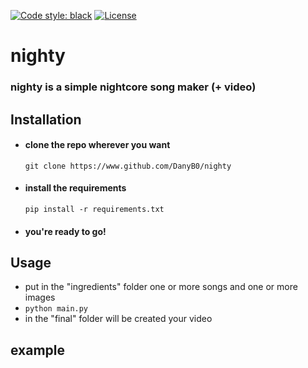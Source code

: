 [![Code style: black](https://img.shields.io/badge/code%20style-black-000000.svg)](https://github.com/psf/black)
[![License](https://img.shields.io/badge/License-BSD%203--Clause-blue.svg)](https://opensource.org/licenses/BSD-3-Clause)
# nighty
### nighty is a simple nightcore song maker (+ video)
## Installation
- #### clone the repo wherever you want
  ```
  git clone https://www.github.com/DanyB0/nighty
  ```
- #### install the requirements
  ```
  pip install -r requirements.txt
  ```
- #### you're ready to go!
## Usage
- put in the "ingredients" folder one or more songs and one or more images
- `python main.py`
- in the "final" folder will be created your video
## example

